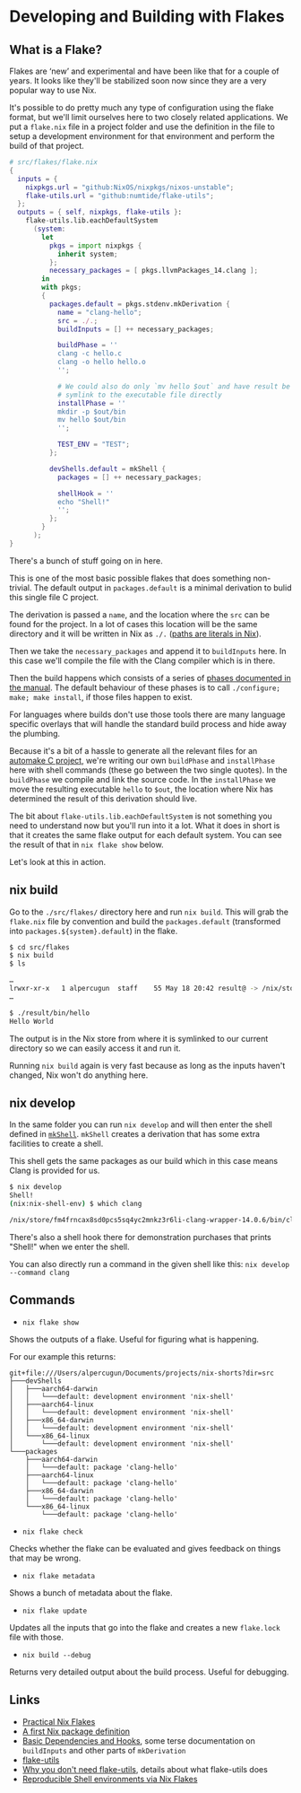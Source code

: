 # Developing and Building with Flakes

## What is a Flake?

Flakes are ‘new’ and experimental and have been like that for a couple of years. It looks like they'll be stabilized soon now since they are a very popular way to use Nix.

It's possible to do pretty much any type of configuration using the flake format, but we'll limit ourselves here to two closely related applications. We put a `flake.nix` file in a project folder and use the definition in the file to setup a development environment for that environment and perform the build of that project.

```nix
# src/flakes/flake.nix
{
  inputs = {
    nixpkgs.url = "github:NixOS/nixpkgs/nixos-unstable";
    flake-utils.url = "github:numtide/flake-utils";
  };
  outputs = { self, nixpkgs, flake-utils }:
    flake-utils.lib.eachDefaultSystem
      (system:
        let
          pkgs = import nixpkgs {
            inherit system;
          };
          necessary_packages = [ pkgs.llvmPackages_14.clang ];
        in
        with pkgs;
        {
          packages.default = pkgs.stdenv.mkDerivation {
            name = "clang-hello";
            src = ./.;
            buildInputs = [] ++ necessary_packages;

            buildPhase = ''
            clang -c hello.c
            clang -o hello hello.o
            '';

            # We could also do only `mv hello $out` and have result be a
            # symlink to the executable file directly
            installPhase = ''
            mkdir -p $out/bin
            mv hello $out/bin
            '';

            TEST_ENV = "TEST";
          };

          devShells.default = mkShell {
            packages = [] ++ necessary_packages;

            shellHook = ''
            echo "Shell!"
            '';
          };
        }
      );
}
```

There's a bunch of stuff going on in here.

This is one of the most basic possible flakes that does something non-trivial. The default output in `packages.default` is a minimal derivation to bulid this single file C project.

The derivation is passed a `name`, and the location where the `src` can be found for the project. In a lot of cases this location will be the same directory and it will be written in Nix as `./.` ([paths are literals in Nix](https://nix.dev/tutorials/first-steps/nix-language#file-system-paths)).

Then we take the `necessary_packages` and append it to `buildInputs` here. In this case we'll compile the file with the Clang compiler which is in there.

Then the build happens which consists of a series of [phases documented in the manual](https://nixos.org/manual/nixpkgs/stable/#build-phase). The default behaviour of these phases is to call `./configure; make; make install`, if those files happen to exist.

For languages where builds don't use those tools there are many language specific overlays that will handle the standard build process and hide away the plumbing.

Because it's a bit of a hassle to generate all the relevant files for an [automake C project](https://thoughtbot.com/blog/the-magic-behind-configure-make-make-install), we're writing our own `buildPhase` and `installPhase` here with shell commands (these go between the two single quotes). In the `buildPhase` we compile and link the source code. In the `installPhase` we move the resulting executable `hello` to `$out`, the location where Nix has determined the result of this derivation should live.

The bit about `flake-utils.lib.eachDefaultSystem` is not something you need to understand now but you'll run into it a lot. What it does in short is that it creates the same flake output for each default system. You can see the result of that in `nix flake show` below.

Let's look at this in action.

## nix build

Go to the `./src/flakes/` directory here and run `nix build`. This will grab the `flake.nix` file by convention and build the `packages.default` (transformed into `packages.${system}.default`) in the flake.

```bash
$ cd src/flakes
$ nix build
$ ls

…
lrwxr-xr-x   1 alpercugun  staff    55 May 18 20:42 result@ -> /nix/store/qgfiq7cpcpbj4qa4bv4lbfw9zrq6wsd4-clang-hello
…

$ ./result/bin/hello
Hello World
```

The output is in the Nix store from where it is symlinked to our current directory so we can easily access it and run it.

Running `nix build` again is very fast because as long as the inputs haven't changed, Nix won't do anything here.

## nix develop

In the same folder you can run `nix develop` and will then enter the shell defined in [`mkShell`](https://nixos.org/manual/nixpkgs/stable/#sec-pkgs-mkShell). `mkShell` creates a derivation that has some extra facilities to create a shell.

This shell gets the same packages as our build which in this case means Clang is provided for us.

```bash
$ nix develop
Shell!
(nix:nix-shell-env) $ which clang

/nix/store/fm4frncax8sd0pcs5sq4yc2mnkz3r6li-clang-wrapper-14.0.6/bin/clang
```

There's also a shell hook there for demonstration purchases that prints "Shell!" when we enter the shell.

You can also directly run a command in the given shell like this: `nix develop --command clang`

## Commands

* `nix flake show`

Shows the outputs of a flake. Useful for figuring what is happening.

For our example this returns:

```
git+file:///Users/alpercugun/Documents/projects/nix-shorts?dir=src
├───devShells
│   ├───aarch64-darwin
│   │   └───default: development environment 'nix-shell'
│   ├───aarch64-linux
│   │   └───default: development environment 'nix-shell'
│   ├───x86_64-darwin
│   │   └───default: development environment 'nix-shell'
│   └───x86_64-linux
│       └───default: development environment 'nix-shell'
└───packages
    ├───aarch64-darwin
    │   └───default: package 'clang-hello'
    ├───aarch64-linux
    │   └───default: package 'clang-hello'
    ├───x86_64-darwin
    │   └───default: package 'clang-hello'
    └───x86_64-linux
        └───default: package 'clang-hello'
```

* `nix flake check`

Checks whether the flake can be evaluated and gives feedback on things that may be wrong.

* `nix flake metadata`

Shows a bunch of metadata about the flake.

* `nix flake update`

Updates all the inputs that go into the flake and creates a new `flake.lock` file with those.

* `nix build --debug`

Returns very detailed output about the build process. Useful for debugging.

## Links

* [Practical Nix Flakes](https://serokell.io/blog/practical-nix-flakes)
* [A first Nix package definition](https://nix-tutorial.gitlabpages.inria.fr/nix-tutorial/first-package.html)
* [Basic Dependencies and Hooks](https://nixos.org/guides/nix-pills/basic-dependencies-and-hooks.html), some terse documentation on `buildInputs` and other parts of `mkDerivation`
* [flake-utils](https://github.com/numtide/flake-utils)
* [Why you don't need flake-utils](https://ayats.org/blog/no-flake-utils/), details about what flake-utils does
* [Reproducible Shell environments via Nix Flakes](https://www.softwarefactory-project.io/reproducible-shell-environments-via-nix-flakes.html)